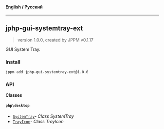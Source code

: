 #### **English** / [Русский](README.ru.md)

---

## jphp-gui-systemtray-ext
> version 1.0.0, created by JPPM v0.1.17

GUI System Tray.

### Install
```
jppm add jphp-gui-systemtray-ext@1.0.0
```

### API
**Classes**

#### `php\desktop`

- [`SystemTray`](https://github.com/jphp-compiler/jphp/blob/master/exts/jphp-gui-systemtray-ext/api-docs/classes/php/desktop/SystemTray.md)- _Class SystemTray_
- [`TrayIcon`](https://github.com/jphp-compiler/jphp/blob/master/exts/jphp-gui-systemtray-ext/api-docs/classes/php/desktop/TrayIcon.md)- _Class TrayIcon_